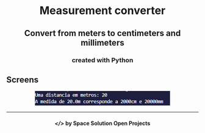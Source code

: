 <h1 align="center">
   Measurement converter


</h1>

<h2 align="center">
Convert from meters to centimeters and millimeters
</h2>

<h3 align="center"> created with Python </h3>


## Screens

<p align="center">
    <img alt="" title="" src="img/print.png">
 
</p>

---

<h4 align="center"> <em>&lt;/&gt;</em> by Space Solution Open Projects</h4>

